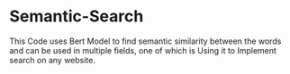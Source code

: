# Semantic-Search
This Code uses Bert Model to find semantic similarity between the words and can be used in multiple fields, one of which is Using it to Implement search on any website.
